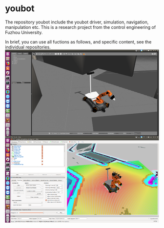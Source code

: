 # youbot
The repository youbot include the youbot driver, simulation, navigation, manipulation etc. This is a research project from the control engineering of Fuzhou University. 

In brief, you can use all fuctions as follows, and specific content, see the individual repositories.
![](https://github.com/HuangXiaoquan127/MarkdownPictures/raw/master/Screenshot%20from%202018-08-02%2009-10-46.png) 

